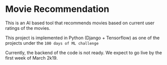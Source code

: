 # Movie Recommendation

This is an AI based tool that recommends movies based on current user ratings of the movies.

This project is implemented in Python (Django + Tensorflow) as one of the projects under the `100 days of ML challenge`

Currently, the backend of the code is not ready. We expect to go live by the first week of March 2k19. 
